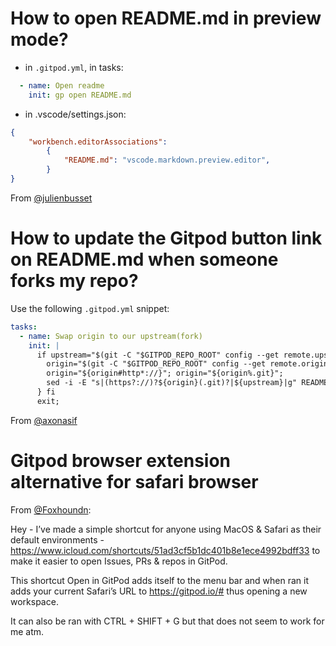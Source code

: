 # How to open README.md in preview mode?

- in `.gitpod.yml`, in tasks:
```yaml
  - name: Open readme
    init: gp open README.md
```
- in .vscode/settings.json:
```json
{
    "workbench.editorAssociations": 
        {
            "README.md": "vscode.markdown.preview.editor",
        }
}
```

From [@julienbusset](https://github.com/julienbusset)

# How to update the Gitpod button link on README.md when someone forks my repo?

Use the following `.gitpod.yml` snippet:
```yaml
tasks:
  - name: Swap origin to our upstream(fork)
    init: |
      if upstream="$(git -C "$GITPOD_REPO_ROOT" config --get remote.upstream.url)"; then {
        origin="$(git -C "$GITPOD_REPO_ROOT" config --get remote.origin.url)";
        origin="${origin#http*://}"; origin="${origin%.git}";
        sed -i -E "s|(https?://)?${origin}(.git)?|${upstream}|g" README.md
      } fi
      exit;
```

From [@axonasif](https://github.com/axonasif)

# Gitpod browser extension alternative for safari browser

From [@Foxhoundn](https://github.com/Foxhoundn):

Hey - I’ve made a simple shortcut for anyone using MacOS & Safari as their default environments - https://www.icloud.com/shortcuts/51ad3cf5b1dc401b8e1ece4992bdff33 to make it easier to open Issues, PRs & repos in GitPod.

This shortcut Open in GitPod adds itself to the menu bar and when ran it adds your current Safari’s URL to https://gitpod.io/# thus opening a new workspace. 

It can also be ran with CTRL + SHIFT + G  but that does not seem to work for me atm.
